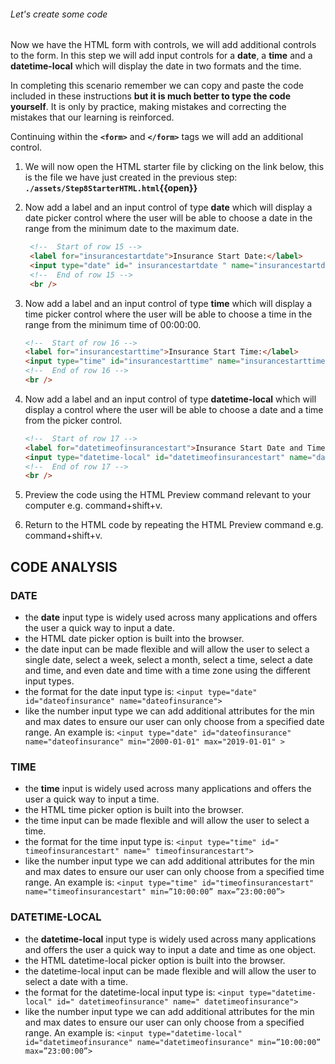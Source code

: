 ###### Let's create some code

Now we have the HTML form with controls, we will add additional controls to the form. In this step we will add input controls for a **date**, a **time** and a **datetime-local** which will display the date in two formats and the time.

In completing this scenario remember we can copy and paste the code included in these instructions **but it is much better to type the code yourself**. It is only by practice, making mistakes and correcting the mistakes that our learning is reinforced.

Continuing within the **`<form>`** and **`</form>`** tags we will add an additional control.

1. We will now open the HTML starter file by clicking on the link below, this is the file we have just created in the previous step:
   **`./assets/Step8StarterHTML.html`{{open}}**
     &nbsp;

2. Now add a label and an input control of type **date** which will display a date picker control where the user will be able to choose a date in the range from the minimum date to the maximum date.
   &nbsp;

   ```HTML
    <!--  Start of row 15 -->
    <label for="insurancestartdate">Insurance Start Date:</label>
    <input type="date" id=" insurancestartdate " name="insurancestartdate" min="2022-01-01" max="2022-12-31" />
    <!--  End of row 15 -->
    <br />
    ```

3. Now add a label and an input control of type **time** which will display a time picker control where the user will be able to choose a time in the range from the minimum time of 00:00:00.
   &nbsp;

    ```HTML
    <!--  Start of row 16 -->
    <label for="insurancestarttime">Insurance Start Time:</label>
    <input type="time" id="insurancestarttime" name="insurancestarttime" min="00:00:00" />
    <!--  End of row 16 -->
    <br />
    ```

4. Now add a label and an input control of type **datetime-local** which will display a control where the user will be able to choose a date and a time from the picker control.
   &nbsp;

    ```HTML
    <!--  Start of row 17 -->
    <label for="datetimeofinsurancestart">Insurance Start Date and Time:</label>
    <input type="datetime-local" id="datetimeofinsurancestart" name="datetimeofinsurancestart" />
    <!--  End of row 17 -->
    <br />
   ```

5. Preview the code using the HTML Preview command relevant to your computer e.g. command+shift+v.

6. Return to the HTML code by repeating the HTML Preview command e.g. command+shift+v.

## CODE ANALYSIS

### DATE

- the **date** input type is widely used across many applications and offers the user a quick way to input a date.
- the HTML date picker option is built into the browser.  
- the date input can be made flexible and will allow the user to select a single date, select a week, select a month, select a time, select a date and time, and even date and time with a time zone using the different input types.
- the format for the date input type is:
   ``<input type="date" id="dateofinsurance" name="dateofinsurance">``
- like the number input type we can add additional attributes for the min and max dates to ensure our user can only choose from a specified date range. An example is:
   ``<input type="date" id="dateofinsurance" name="dateofinsurance" min="2000-01-01" max="2019-01-01" >``

### TIME

- the **time** input is widely used across many applications and offers the user a quick way to input a time.
- the HTML time picker option is built into the browser.  
- the time input can be made flexible and will allow the user to select a time.
- the format for the time input type is:
   ``<input type="time" id=" timeofinsurancestart" name=" timeofinsurancestart">``
- like the number input type we can add additional attributes for the min and max dates to ensure our user can only choose from a specified time range. An example is:
   ``<input type="time" id="timeofinsurancestart" name="timeofinsurancestart" min=”10:00:00” max=”23:00:00”>``

### DATETIME-LOCAL

- the **datetime-local** input type is widely used across many applications and offers the user a quick way to input a date and time as one object.
- the HTML datetime-local picker option is built into the browser.  
- the datetime-local input can be made flexible and will allow the user to select a date with a time.
- the format for the datetime-local input type is:
   ``<input type="datetime-local" id=" datetimeofinsurance" name=" datetimeofinsurance">``
- like the number input type we can add additional attributes for the min and max dates to ensure our user can only choose from a specified range. An example is:
   ``<input type="datetime-local" id="datetimeofinsurance" name="datetimeofinsurance" min=”10:00:00” max=”23:00:00”>``
